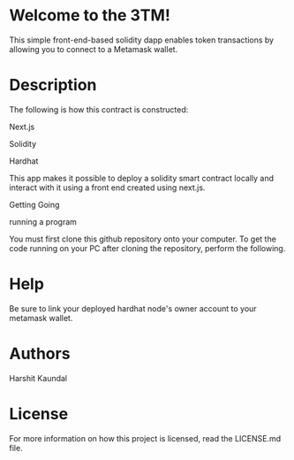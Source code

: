 # Welcome to the 3TM!

This simple front-end-based solidity dapp enables token transactions by allowing you to connect to a Metamask wallet.



# Description

The following is how this contract is constructed:



Next.js

Solidity

Hardhat

This app makes it possible to deploy a solidity smart contract locally and interact with it using a front end created using next.js.



Getting Going

running a program

You must first clone this github repository onto your computer. To get the code running on your PC after cloning the repository, perform the following.


# Help

Be sure to link your deployed hardhat node's owner account to your metamask wallet.



# Authors

Harshit Kaundal



# License

For more information on how this project is licensed, read the LICENSE.md file.


